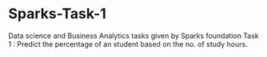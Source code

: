 # Sparks-Task-1
Data science and Business Analytics  tasks  given by Sparks foundation
Task 1 : Predict the percentage of an student based on the no. of study hours.
